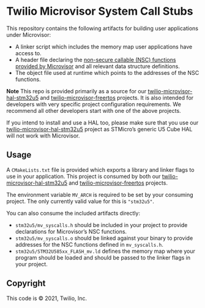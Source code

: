 # Twilio Microvisor System Call Stubs

This repository contains the following artifacts for building user applications under Microvisor:

- A linker script which includes the memory map user applications have access to.
- A header file declaring the [non-secure callable (NSC) functions provided by Microvisor](https://www.twilio.com/docs/iot/microvisor/api) and all relevant data structure definitions.
- The object file used at runtime which points to the addresses of the NSC functions.

**Note** This repo is provided primarily as a source for our [twilio-microvisor-hal-stm32u5](https://github.com/twilio/twilio-microvisor-hal-stm32u5) and [twilio-microvisor-freertos](https://github.com/twilio/twilio-microvisor-freertos) projects. It is also intended for developers with very specific project configuration requirements. We recommend all other developers start with one of the above projects.

If you intend to install and use a HAL too, please make sure that you use our [twilio-microvisor-hal-stm32u5](https://github.com/twilio/twilio-microvisor-hal-stm32u5) project as STMicro’s generic U5 Cube HAL will not work with Microvisor.

## Usage

A `CMakeLists.txt` file is provided which exports a library and linker flags to use in your application. This project is consumed by both our [twilio-microvisor-hal-stm32u5](https://github.com/twilio/twilio-microvisor-hal-stm32u5) and [twilio-microvisor-freertos](https://github.com/twilio/twilio-microvisor-freertos) projects.

The environment variable `MV_ARCH` is required to be set by your consuming project. The only currently valid value for this is `"stm32u5"`.

You can also consume the included artifacts directly:

- `stm32u5/mv_syscalls.h` should be included in your project to provide declarations for Microvisor’s NSC functions.
- `stm32u5/mv_syscalls.o` should be linked against your binary to provide addresses for the NSC functions defined in `mv_syscalls.h`.
- `stm32u5/STM32U585xx_FLASH_mv.ld` defines the memory map where your program should be loaded and should be passed to the linker flags in your project.

## Copyright

This code is © 2021, Twilio, Inc.

